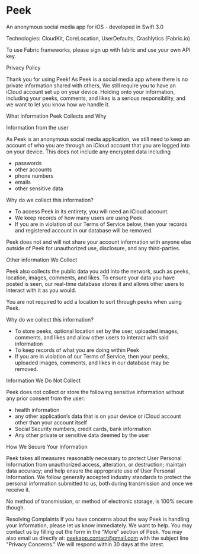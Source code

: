 # Peek
An anonymous social media app for iOS - developed in Swift 3.0

Technologies: CloudKit, CoreLocation, UserDefaults, Crashlytics (Fabric.io)

To use Fabric frameworks, please sign up with fabric and use your own API key.

Privacy Policy


Thank you for using Peek! As Peek is a social media app where there is no private information shared with others, We still require you to have an iCloud account set up on your device. Holding onto your information, including your peeks, comments, and likes is a serious responsibility, and we want to let you know how we handle it.

What Information Peek Collects and Why

Information from the user

As Peek is an anonymous social media application, we still need to keep an account of who you are through an iCloud account that you are logged into on your device.  This does not include any encrypted data including 
  - passwords
  - other accounts
  - phone numbers
  - emails
  - other sensitive data

Why do we collect this information?
- To access Peek in its entirety, you will need an iCloud account.
- We keep records of how many users are using Peek.
- If you are in violation of our Terms of Service below, then your records and registered account in our database will be removed.

Peek does not and will not share your account information with anyone else outside of Peek for unauthorized use, disclosure, and any third-parties.

Other information We Collect

Peek also collects the public data you add into the network, such as peeks, location, images, comments, and likes. To ensure your data you have posted is seen, our real-time database stores it and allows other users to interact with it as you would.

You are not required to add a location to sort through peeks when using Peek. 

Why do we collect this information?
- To store peeks, optional location set by the user, uploaded images, comments, and likes and allow other users to interact with said information
- To keep records of what you are doing within Peek
- If you are in violation of our Terms of Service, then your peeks, uploaded images, comments, and likes in our database may be removed.


Information We Do Not Collect

Peek does not collect or store the following sensitive information without any prior consent from the user:
- health information
- any other application’s data that is on your device or iCloud account other than your account itself
- Social Security numbers, credit cards, bank information
- Any other private or sensitive data deemed by the user

How We Secure Your Information

Peek takes all measures reasonably necessary to protect User Personal Information from unauthorized access, alteration, or destruction; maintain data accuracy; and help ensure the appropriate use of User Personal Information. We follow generally accepted industry standards to protect the personal information submitted to us, both during transmission and once we receive it.

No method of transmission, or method of electronic storage, is 100% secure though.

Resolving Complaints
If you have concerns about the way Peek is handling your Information, please let us know immediately. We want to help. You may contact us by filling out the form in the “More” section of Peek. You may also email us directly at: peekapp.contact@gmail.com  with the subject line "Privacy Concerns." We will respond within 30 days at the latest.
